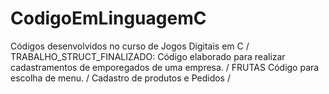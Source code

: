 # CodigoEmLinguagemC
Códigos desenvolvidos no curso de Jogos Digitais em C /
TRABALHO_STRUCT_FINALIZADO: Código elaborado para realizar cadastramentos de emporegados de uma empresa. /
FRUTAS Código para escolha de menu. /
Cadastro de produtos e Pedidos / 
